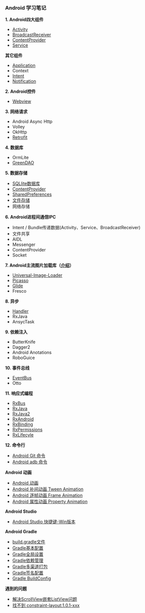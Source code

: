 ### Android 学习笔记

**1. Android四大组件**
- [Activity](https://github.com/zhaoqingyue/ZQYAndroidNotes/blob/master/%E5%9B%9B%E5%A4%A7%E7%BB%84%E4%BB%B6/Activity.md)
- [BroadcastReceiver](https://github.com/zhaoqingyue/ZQYAndroidNotes/blob/master/%E5%9B%9B%E5%A4%A7%E7%BB%84%E4%BB%B6/BroadcastReceiver.md)
- [ContentProvider](https://github.com/zhaoqingyue/ZQYAndroidNotes/blob/master/%E5%9B%9B%E5%A4%A7%E7%BB%84%E4%BB%B6/ContentProvider.md)
- [Service](https://github.com/zhaoqingyue/ZQYAndroidNotes/blob/master/%E5%9B%9B%E5%A4%A7%E7%BB%84%E4%BB%B6/Service.md)

**其它组件**
- [Application](https://github.com/zhaoqingyue/ZQYAndroidNotes/blob/master/%E5%9B%9B%E5%A4%A7%E7%BB%84%E4%BB%B6/Application.md)
- Context
- [Intent](https://github.com/zhaoqingyue/ZQYAndroidNotes/blob/master/%E5%9B%9B%E5%A4%A7%E7%BB%84%E4%BB%B6/Intent.md)
- [Notification](https://github.com/zhaoqingyue/ZQYAndroidNotes/blob/master/%E5%9B%9B%E5%A4%A7%E7%BB%84%E4%BB%B6/Notification.md)

**2. Android控件**
- [Webview](https://github.com/zhaoqingyue/ZQYAndroidNotes/blob/master/Android%E6%8E%A7%E4%BB%B6/Android_Webview.md)

**3. 网络请求**
- Android Async Http
- Volley
- OkHttp
- [Retrofit](https://github.com/zhaoqingyue/ZQYAndroidNotes/blob/master/%E7%BD%91%E7%BB%9C%E6%A1%86%E6%9E%B6/Android_Retrofit%E7%BD%91%E7%BB%9C%E8%AF%B7%E6%B1%82.md)

**4. 数据库**
- OrmLite
- [GreenDAO](https://github.com/zhaoqingyue/ZQYAndroidNotes/blob/master/%E6%95%B0%E6%8D%AE%E5%BA%93/GreenDao.md)

**5. 数据存储**
- [SQLlite数据库](https://github.com/zhaoqingyue/ZQYAndroidNotes/blob/master/%E6%95%B0%E6%8D%AE%E5%AD%98%E5%82%A8/Android_SQLlite%E6%95%B0%E6%8D%AE%E5%BA%93.md)
- [ContentProvider](https://github.com/zhaoqingyue/ZQYAndroidNotes/blob/master/%E5%9B%9B%E5%A4%A7%E7%BB%84%E4%BB%B6/ContentProvider.md)
- [SharedPreferences](https://github.com/zhaoqingyue/ZQYAndroidNotes/blob/master/%E6%95%B0%E6%8D%AE%E5%AD%98%E5%82%A8/Android%20SharedPreferences.md)
- [文件存储](https://github.com/zhaoqingyue/ZQYAndroidNotes/blob/master/%E6%95%B0%E6%8D%AE%E5%AD%98%E5%82%A8/Android%E6%96%87%E4%BB%B6%E5%AD%98%E5%82%A8.md)
- 网络存储

**6. Android进程间通信IPC**
- Intent / Bundle传递数据(Activity、Service、BroadcastReceiver)
- 文件共享
- AIDL
- Messenger
- ContentProvider
- Socket

**7. Android主流图片加载库（[介绍](https://github.com/zhaoqingyue/ZQYAndroidNotes/blob/master/%E5%9B%BE%E7%89%87%E5%8A%A0%E8%BD%BD%E5%BA%93/Android%E5%9B%BE%E7%89%87%E5%8A%A0%E8%BD%BD%E5%BA%93.md)）**
- [Universal-Image-Loader](https://github.com/zhaoqingyue/ZQYAndroidNotes/blob/master/%E5%9B%BE%E7%89%87%E5%8A%A0%E8%BD%BD%E5%BA%93/Android_UIL%E5%9B%BE%E7%89%87%E5%8A%A0%E8%BD%BD.md)
- [Picasso](https://github.com/zhaoqingyue/ZQYAndroidNotes/blob/master/%E5%9B%BE%E7%89%87%E5%8A%A0%E8%BD%BD%E5%BA%93/Android_Picasso%E5%9B%BE%E7%89%87%E5%8A%A0%E8%BD%BD.md)
- [Glide](https://github.com/zhaoqingyue/ZQYAndroidNotes/blob/master/%E5%9B%BE%E7%89%87%E5%8A%A0%E8%BD%BD%E5%BA%93/Android_Glide%E5%9B%BE%E7%89%87%E5%8A%A0%E8%BD%BD.md)
- Fresco

**8. 异步**
- [Handler](https://github.com/zhaoqingyue/ZQYAndroidNotes/blob/master/Handler/Android%20Handler%E8%A7%A3%E6%9E%90.md)
- RxJava
- AnsycTask

**9. 依赖注入**
- ButterKnife
- Dagger2
- Android Anotations
- RoboGuice

**10. 事件总线**
- [EventBus](https://github.com/zhaoqingyue/ZQYAndroidNotes/blob/master/%E4%BA%8B%E4%BB%B6%E6%80%BB%E7%BA%BF/EventBus.md)
- Otto

**11. 响应式编程**
- [RxBus](https://github.com/zhaoqingyue/ZQYAndroidNotes/blob/master/RxJava%E7%B3%BB%E5%88%97/RxBus.md)
- [RxJava](https://github.com/zhaoqingyue/ZQYAndroidNotes/blob/master/RxJava%E7%B3%BB%E5%88%97/RxJava.md)
- [RxJava2](https://github.com/zhaoqingyue/ZQYAndroidNotes/blob/master/RxJava%E7%B3%BB%E5%88%97/RxJava2.md)
- [RxAndroid](https://github.com/zhaoqingyue/ZQYAndroidNotes/blob/master/RxJava%E7%B3%BB%E5%88%97/RxAndroid.md)
- [RxBinding](https://github.com/zhaoqingyue/ZQYAndroidNotes/blob/master/RxJava%E7%B3%BB%E5%88%97/RxBinding.md)
- [RxPermissions](https://github.com/zhaoqingyue/ZQYAndroidNotes/blob/master/RxJava%E7%B3%BB%E5%88%97/RxPermissions.md)
- [RxLifecyle](https://github.com/zhaoqingyue/ZQYAndroidNotes/blob/master/RxJava%E7%B3%BB%E5%88%97/RxLifecyle.md)

**12. 命令行**
- [Android Git 命令](https://github.com/zhaoqingyue/ZQYAndroidNotes/blob/master/%E5%91%BD%E4%BB%A4%E8%A1%8C/Android%20Git%20%E5%91%BD%E4%BB%A4.md)
- [Android adb 命令](https://github.com/zhaoqingyue/ZQYAndroidNotes/blob/master/%E5%91%BD%E4%BB%A4%E8%A1%8C/Android%20adb%20%E5%91%BD%E4%BB%A4.md)

**Android 动画**
- [Android 动画](https://github.com/zhaoqingyue/ZQYAndroidNotes/blob/master/Android%20%E5%8A%A8%E7%94%BB/Android%20%E5%8A%A8%E7%94%BB.md)
- [Android 补间动画 Tween Animation](https://github.com/zhaoqingyue/ZQYAndroidNotes/blob/master/Android%20%E5%8A%A8%E7%94%BB/Android%20%E8%A1%A5%E9%97%B4%E5%8A%A8%E7%94%BB%20Tween%20Animation.md)
- [Android 逐帧动画 Frame Animation](https://github.com/zhaoqingyue/ZQYAndroidNotes/blob/master/Android%20%E5%8A%A8%E7%94%BB/Android%20%E9%80%90%E5%B8%A7%E5%8A%A8%E7%94%BB%20Frame%20Animation.md)
- [Android 属性动画 Property Animation](https://github.com/zhaoqingyue/ZQYAndroidNotes/blob/master/Android%20%E5%8A%A8%E7%94%BB/Android%20%E5%B1%9E%E6%80%A7%E5%8A%A8%E7%94%BB%20Property%20Animation.md)

**Android Studio**
- [Android Studio 快捷键-Win版本](https://github.com/zhaoqingyue/ZQYAndroidNotes/blob/master/Android%20Studio/Android%20Studio%20%E5%BF%AB%E6%8D%B7%E9%94%AE-Win%E7%89%88%E6%9C%AC.md)

**Android Gradle**
- [build.gradle文件](https://github.com/zhaoqingyue/ZQYAndroidNotes/blob/master/Android%20Gradle/build.gradle%E6%96%87%E4%BB%B6.md)
- [Gradle基本配置](https://github.com/zhaoqingyue/ZQYAndroidNotes/blob/master/Android%20Gradle/Gradle%E5%9F%BA%E6%9C%AC%E9%85%8D%E7%BD%AE.md)
- [Gradle全局设置](https://github.com/zhaoqingyue/ZQYAndroidNotes/blob/master/Android%20Gradle/Gradle%E5%85%A8%E5%B1%80%E8%AE%BE%E7%BD%AE.md)
- [Gradle依赖管理](https://github.com/zhaoqingyue/ZQYAndroidNotes/blob/master/Android%20Gradle/Gradle%E4%BE%9D%E8%B5%96%E7%AE%A1%E7%90%86.md)
- [Gradle多渠道打包](https://github.com/zhaoqingyue/ZQYAndroidNotes/blob/master/Android%20Gradle/Gradle%E5%A4%9A%E6%B8%A0%E9%81%93%E6%89%93%E5%8C%85.md)
- [Gradle签名配置](https://github.com/zhaoqingyue/ZQYAndroidNotes/blob/master/Android%20Gradle/Gradle%E7%AD%BE%E5%90%8D%E9%85%8D%E7%BD%AE.md)
- [Gradle BuildConfig](https://github.com/zhaoqingyue/ZQYAndroidNotes/blob/master/Android%20Gradle/Gradle%20BuildConfig.md)

**遇到的问题**
- [解决ScrollView嵌套ListView问题](https://github.com/zhaoqingyue/ZQYAndroidNotes/blob/master/%E9%81%87%E5%88%B0%E7%9A%84%E9%97%AE%E9%A2%98/%E8%A7%A3%E5%86%B3ScrollView%E5%B5%8C%E5%A5%97ListView%E9%97%AE%E9%A2%98.md)
- [找不到 constraint-layout:1.0.1-xxx](https://github.com/zhaoqingyue/ZQYAndroidNotes/blob/master/%E9%81%87%E5%88%B0%E7%9A%84%E9%97%AE%E9%A2%98/%E6%89%BE%E4%B8%8D%E5%88%B0%20constraint%20layout.md)